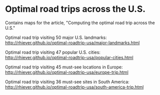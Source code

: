 # Optimal road trips across the U.S.

Contains maps for the article, "Computing the optimal road trip across the U.S."

Optimal road trip visiting 50 major U.S. landmarks: http://rhiever.github.io/optimal-roadtrip-usa/major-landmarks.html

Optimal road trip visiting 47 popular U.S. cities: http://rhiever.github.io/optimal-roadtrip-usa/popular-cities.html

Optimal road trip visiting 45 must-see locations in Europe: http://rhiever.github.io/optimal-roadtrip-usa/europe-trip.html

Optimal road trip visiting 36 must-see sites in South America: http://rhiever.github.io/optimal-roadtrip-usa/south-america-trip.html
